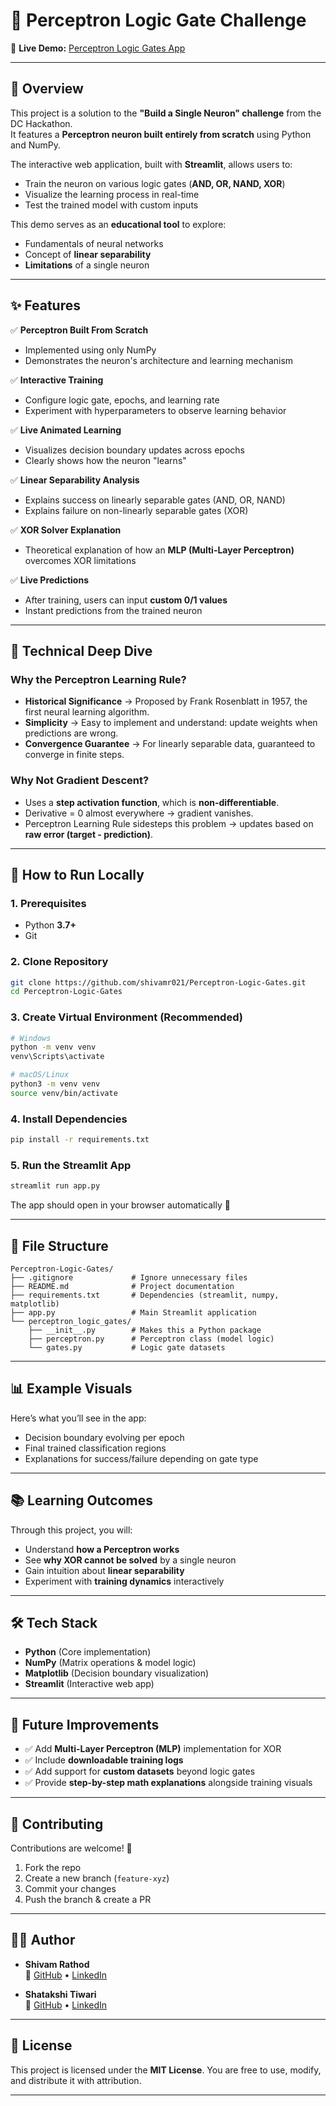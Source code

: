 # 🧠 Perceptron Logic Gate Challenge  

🔗 **Live Demo:** [Perceptron Logic Gates App](https://perceptron-logic-gates.streamlit.app)  

---

## 📜 Overview  
This project is a solution to the **"Build a Single Neuron" challenge** from the DC Hackathon.  
It features a **Perceptron neuron built entirely from scratch** using Python and NumPy.  

The interactive web application, built with **Streamlit**, allows users to:  
- Train the neuron on various logic gates (**AND, OR, NAND, XOR**)  
- Visualize the learning process in real-time  
- Test the trained model with custom inputs  

This demo serves as an **educational tool** to explore:  
- Fundamentals of neural networks  
- Concept of **linear separability**  
- **Limitations** of a single neuron  

---

## ✨ Features  

✅ **Perceptron Built From Scratch**  
- Implemented using only NumPy  
- Demonstrates the neuron's architecture and learning mechanism  

✅ **Interactive Training**  
- Configure logic gate, epochs, and learning rate  
- Experiment with hyperparameters to observe learning behavior  

✅ **Live Animated Learning**  
- Visualizes decision boundary updates across epochs  
- Clearly shows how the neuron "learns"  

✅ **Linear Separability Analysis**  
- Explains success on linearly separable gates (AND, OR, NAND)  
- Explains failure on non-linearly separable gates (XOR)  

✅ **XOR Solver Explanation**  
- Theoretical explanation of how an **MLP (Multi-Layer Perceptron)** overcomes XOR limitations  

✅ **Live Predictions**  
- After training, users can input **custom 0/1 values**  
- Instant predictions from the trained neuron  

---

## 🔧 Technical Deep Dive  

### Why the Perceptron Learning Rule?  
- **Historical Significance** → Proposed by Frank Rosenblatt in 1957, the first neural learning algorithm.  
- **Simplicity** → Easy to implement and understand: update weights when predictions are wrong.  
- **Convergence Guarantee** → For linearly separable data, guaranteed to converge in finite steps.  

### Why Not Gradient Descent?  
- Uses a **step activation function**, which is **non-differentiable**.  
- Derivative = 0 almost everywhere → gradient vanishes.  
- Perceptron Learning Rule sidesteps this problem → updates based on **raw error (target - prediction)**.  

---

## 🚀 How to Run Locally  

### 1. Prerequisites  
- Python **3.7+**  
- Git  

### 2. Clone Repository  
```bash
git clone https://github.com/shivamr021/Perceptron-Logic-Gates.git
cd Perceptron-Logic-Gates
````

### 3. Create Virtual Environment (Recommended)

```bash
# Windows
python -m venv venv
venv\Scripts\activate

# macOS/Linux
python3 -m venv venv
source venv/bin/activate
```

### 4. Install Dependencies

```bash
pip install -r requirements.txt
```

### 5. Run the Streamlit App

```bash
streamlit run app.py
```

The app should open in your browser automatically 🎉

---

## 📁 File Structure

```
Perceptron-Logic-Gates/
├── .gitignore             # Ignore unnecessary files
├── README.md              # Project documentation
├── requirements.txt       # Dependencies (streamlit, numpy, matplotlib)
├── app.py                 # Main Streamlit application
└── perceptron_logic_gates/
    ├── __init__.py        # Makes this a Python package
    ├── perceptron.py      # Perceptron class (model logic)
    └── gates.py           # Logic gate datasets
```

---

## 📊 Example Visuals

Here’s what you’ll see in the app:

* Decision boundary evolving per epoch
* Final trained classification regions
* Explanations for success/failure depending on gate type

---

## 📚 Learning Outcomes

Through this project, you will:

* Understand **how a Perceptron works**
* See **why XOR cannot be solved** by a single neuron
* Gain intuition about **linear separability**
* Experiment with **training dynamics** interactively

---

## 🛠️ Tech Stack

* **Python** (Core implementation)
* **NumPy** (Matrix operations & model logic)
* **Matplotlib** (Decision boundary visualization)
* **Streamlit** (Interactive web app)

---

## 🚩 Future Improvements

* ✅ Add **Multi-Layer Perceptron (MLP)** implementation for XOR
* ✅ Include **downloadable training logs**
* ✅ Add support for **custom datasets** beyond logic gates
* ✅ Provide **step-by-step math explanations** alongside training visuals

---

## 🤝 Contributing

Contributions are welcome! 🎉

1. Fork the repo
2. Create a new branch (`feature-xyz`)
3. Commit your changes
4. Push the branch & create a PR

---

## 🧑‍💻 Author

- **Shivam Rathod**  
  🔗 [GitHub](https://github.com/shivamr021) • [LinkedIn](https://linkedin.com/in/shivamrathod021)  

- **Shatakshi Tiwari**  
  🔗 [GitHub](https://github.com/Shatakshi0216) • [LinkedIn](https://linkedin.com/in/shatakshitiwari017)  

---

## 📜 License

This project is licensed under the **MIT License**.
You are free to use, modify, and distribute it with attribution.

---

